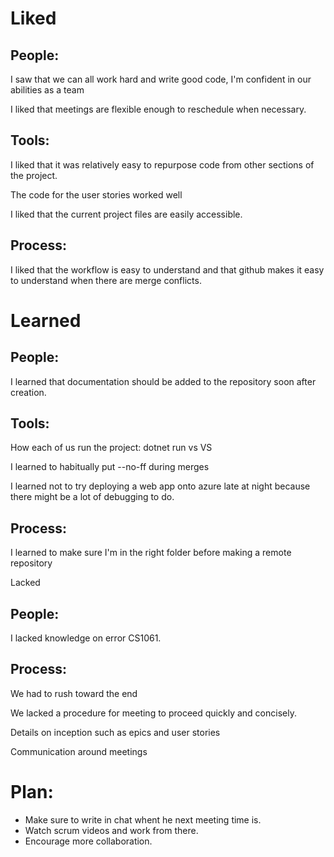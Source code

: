 # Liked

## People:

I saw that we can all work hard and write good code, I'm confident in our abilities as a team

I liked that meetings are flexible enough to reschedule when necessary.
 
## Tools:

I liked that it was relatively easy to repurpose code from other sections of the project.
 
The code for the user stories worked well

I liked that the current project files are easily accessible.
 
## Process:

I liked that the workflow is easy to understand and that github makes it easy to understand when there are merge conflicts.
 
 
 
 
# Learned

## People:

I learned that documentation should be added to the repository soon after creation.

## Tools:

How each of us run the project: dotnet run vs VS
 
I learned to habitually put --no-ff during merges
  
I learned not to try deploying a web app onto azure late at night because there might be a lot of debugging to do.
 
## Process:

I learned to make sure I'm in the right folder before making a remote repository
 

 
 
Lacked

 
## People:

I lacked knowledge on error CS1061.

## Process: 

We had to rush toward the end
 
We lacked a procedure for meeting to proceed quickly and concisely.
 
Details on inception such as epics and user stories
 
Communication around meetings
 
 
# Plan:
* Make sure to write in chat whent he next meeting time is.
* Watch scrum videos and work from there. 
* Encourage more collaboration.